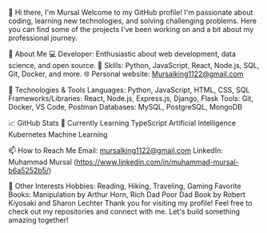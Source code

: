 👋 Hi there, I'm Mursal
Welcome to my GitHub profile! I'm passionate about coding, learning new technologies, and solving challenging problems. Here you can find some of the projects I've been working on and a bit about my professional journey.

🚀 About Me
💻 Developer: Enthusiastic about web development, data science, and open source.
🌟 Skills: Python, JavaScript, React, Node.js, SQL, Git, Docker, and more.
🌐 Personal website: Mursalking1122@gmail.com

🔧 Technologies & Tools
Languages: Python, JavaScript, HTML, CSS, SQL
Frameworks/Libraries: React, Node.js, Express.js, Django, Flask
Tools: Git, Docker, VS Code, Postman
Databases: MySQL, PostgreSQL, MongoDB

📈 GitHub Stats
🌱 Currently Learning
TypeScript
Artificial Intelligence 
Kubernetes
Machine Learning

📫 How to Reach Me
Email: mursalking1122@gmail.com
LinkedIn: Muhammad Mursal (https://www.linkedin.com/in/muhammad-mursal-b6a5252b5/)

🌟 Other Interests
Hobbies: Reading, Hiking, Traveling, Gaming
Favorite Books: Manipulation by Arthur Horn, Rich Dad Poor Dad Book by Robert Kiyosaki and Sharon Lechter
Thank you for visiting my profile! Feel free to check out my repositories and connect with me. Let's build something amazing together!
